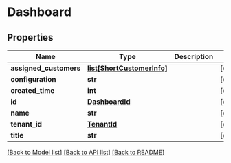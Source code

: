 # Dashboard

## Properties
Name | Type | Description | Notes
------------ | ------------- | ------------- | -------------
**assigned_customers** | [**list[ShortCustomerInfo]**](ShortCustomerInfo.md) |  | [optional] 
**configuration** | **str** |  | [optional] 
**created_time** | **int** |  | [optional] 
**id** | [**DashboardId**](DashboardId.md) |  | [optional] 
**name** | **str** |  | [optional] 
**tenant_id** | [**TenantId**](TenantId.md) |  | [optional] 
**title** | **str** |  | [optional] 

[[Back to Model list]](../README.md#documentation-for-models) [[Back to API list]](../README.md#documentation-for-api-endpoints) [[Back to README]](../README.md)


